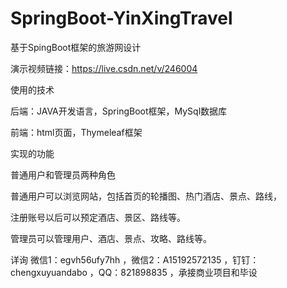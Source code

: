 # SpringBoot-YinXingTravel
基于SpingBoot框架的旅游网设计

演示视频链接：https://live.csdn.net/v/246004

使用的技术

后端：JAVA开发语言，SpringBoot框架，MySql数据库

前端：html页面，Thymeleaf框架

实现的功能

普通用户和管理员两种角色

普通用户可以浏览网站，包括首页的轮播图、热门酒店、景点、路线，

注册账号以后可以预定酒店、景区、路线等。

管理员可以管理用户、酒店、景点、攻略、路线等。

详询 微信1：egvh56ufy7hh ，微信2：A15192572135 ，钉钉：chengxuyuandabo ，QQ：821898835 ，承接商业项目和毕设

